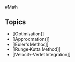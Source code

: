 #Math 
## Topics
* [[Optimization]]
* [[Approximations]]
* [[Euler's Method]]
* [[Runge-Kutta Method]]
* [[Velocity-Verlet Integration]]